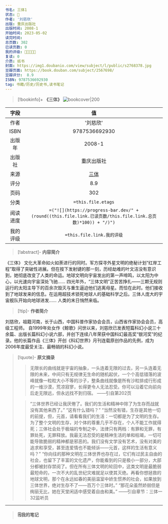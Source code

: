 ```yaml
---
书名: 三体1
状态: 📗
作者: '刘慈欣'
出版: 重庆出版社
出版时间: 2008-1
开始时间: 2023-05-02
读完时间: 
总页数: 302
已读页数: 0
我的评级: 🌟🌟🌟🌟🌟
复读: 0
介质: 纸书
封面: https://img1.doubanio.com/view/subject/l/public/s2768378.jpg
豆瓣页面: https://book.douban.com/subject/2567698/
豆瓣评分:  8.9 
ISBN: 9787536692930
tag: 书籍/历史/历史书,读书笔记
---
```

> [!bookinfo]+ **《三体》** 
> ![bookcover|200](https://img1.doubanio.com/view/subject/l/public/s2768378.jpg)
>
| 字段   | 值                                       |
|:------: |:------------------------------------------: |
| 作者   | '刘慈欣'                           |
| ISBN   | 9787536692930                             |
| 出版年 | 2008-1                      | 
| 出版社 | 重庆出版社                          |
| 来源   | [三体](https://book.douban.com/subject/2567698/) |
| 评分   |  8.9                            |
| 页码   | 302                        |
| 分类   | `=this.file.etags`                       |
| 阅读进度   |`=("![](https://progress-bar.dev/" +(round((this.file.link.已读页数/this.file.link.总页数)*100)) + "/)")`  |
| 我的评级  | `=this.file.link.我的评级`                     |

> [!abstract]- **内容简介**
> 
《三体》
文化大革命如火如荼进行的同时。军方探寻外星文明的绝秘计划“红岸工程”取得了突破性进展。但在按下发射键的那一刻，历经劫难的叶文洁没有意识到，她彻底改变了人类的命运。地球文明向宇宙发出的第一声啼鸣，以太阳为中心，以光速向宇宙深处飞驰……
四光年外，“三体文明”正苦苦挣扎——三颗无规则运行的太阳主导下的百余次毁灭与重生逼迫他们逃离母星。而恰在此时。他们接收到了地球发来的信息。在运用超技术锁死地球人的基础科学之后。三体人庞大的宇宙舰队开始向地球进发……
人类的末日悄然来临。

> [!tip]- **作者简介**
>
 刘慈欣，祖籍河南，长于山西，中国科普作家协会会员，山西省作家协会会员，高级工程师。
自1999年处女作《鲸歌》问世以来，刘慈欣已发表短篇科幻小说三十余篇、出版长篇科幻小说六部，并创下连续八年荣获中国科幻最高奖“银河奖”的纪录。他的长篇作品《三体》开创《科幻世界》月刊连载原创作品的先例，成为2006年度最受关注、最畅销的科幻小说。


> [!quote]- **原文摘录**
>
>>无限长的曲线就是宇宙的抽象，一头连着无限的过去，另一头连着无限的未来，中间只有无规律无生命的随机起伏，一个个高低错落的波峰就像一粒粒大小不等的沙子，整条曲线就像是所有沙粒排成行形成的一维沙漠，荒凉寂寥，长得更令人无法忍受。你可以沿着它向前向后走无限远，但永远找不到归宿。
——引自第202页
 >
>> “三体世界已经让我厌倦了。我们的生活和精神中除了为生存而战就没有其他来西了。”
“这有什么错吗？”
“当然没有错，生存是其他一切的前提，但，元首，请看看我们的生活：一切都是为了文明的生存。为了整个文明的生存，对个体的尊重几乎不存在，个人不能工作就得死；三体社会处于极端的专制之中，法律只有两档：有罪和无罪，有罪处死，无罪释放。我最无法忍受的是精神生活的单和枯竭，一切可能导致脆弱的精神都是邪恶的。我们没有文学没有艺术，没有对美的追求和享受，甚至连爱情也不能倾诉——元首，这样的生活有意义吗？”
“你向往的那种文明在三体世界也存在过，它们有过民主自由的社会，也留下了丰富的文化遗产，你能看到的只是极小一部分，大部分都被封存禁阅了。但在所有三体文明的轮回中，这类文明是最脆弱最短命的，一次不大的乱世纪灾难就足以使其灭绝。再看你想拯救的地球文明，那个在永远如春的美丽温室中娇生惯养的社会，如果放到三体世界，绝对生存不了——百万个三体时。”
“那花朵虽然娇弱但是绚丽无比，她在天堂闲适中感受着自由和美。”
——引自章节：三体一32监听员

---
> #### 🗒️**我的笔记**

